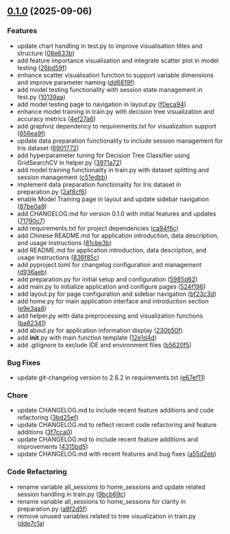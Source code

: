 <!-- insertion marker -->
<a name="0.1.0"></a>

## [0.1.0](https://github.com///compare/8bbc4d13eebd9294363d4cc7f1be6b13068866aa...0.1.0) (2025-09-06)

### Features

- update chart handling in test.py to improve visualisation titles and structure ([08e633b](https://github.com///commit/08e633bf354c39a9df21027b3415e5b74707c587))
- add feature importance visualisation and integrate scatter plot in model testing ([26bd59f](https://github.com///commit/26bd59f2ce87e1ad2d6330396b391ccc89ad40ed))
- enhance scatter visualisation function to support variable dimensions and improve parameter naming ([dd6819f](https://github.com///commit/dd6819fa5e2f8af3d65920530409a2ff0a28d67d))
- add model testing functionality with session state management in test.py ([10139aa](https://github.com///commit/10139aadb740d1b1befae543e336670fc77ae3c1))
- add model testing page to navigation in layout.py ([f0eca94](https://github.com///commit/f0eca942df2b809c2d28fb3585e67882dcba086e))
- enhance model training in train.py with decision tree visualization and accuracy metrics ([4ef27a6](https://github.com///commit/4ef27a662e7548ab4f66a0a0e48f0862265db695))
- add graphviz dependency to requirements.txt for visualization support ([656ea9f](https://github.com///commit/656ea9f6330fdd8c47c94a22b3391e8e7f685a74))
- update data preparation functionality to include session management for Iris dataset ([6901772](https://github.com///commit/690177255c1c1554456d9e3d4f31a86be2df23bb))
- add hyperparameter tuning for Decision Tree Classifier using GridSearchCV in helper.py ([3971a72](https://github.com///commit/3971a72e6c1cc18bb104139cbd1dea48e8174257))
- add model training functionality in train.py with dataset splitting and session management ([c51edbb](https://github.com///commit/c51edbb2a50aaef04ac8c248cf5943fbce80416a))
- implement data preparation functionality for Iris dataset in preparation.py ([2af8cf6](https://github.com///commit/2af8cf6bacf3153be0d9a7f328b3c81dc049f3f2))
- enable Model Training page in layout and update sidebar navigation ([87be0a9](https://github.com///commit/87be0a9ec87a513bcedf1168ff908dc1ba62ca41))
- add CHANGELOG.md for version 0.1.0 with initial features and updates ([71790c7](https://github.com///commit/71790c7b12ff4bcbb439c951679bff22ffd6c4b9))
- add requirements.txt for project dependencies ([ca94f6c](https://github.com///commit/ca94f6c87788aec4d1665c01f2b0480021313bd5))
- add Chinese README.md for application introduction, data description, and usage instructions ([81cbe3b](https://github.com///commit/81cbe3b2a617107aa3153835f459b51fcd011627))
- add README.md for application introduction, data description, and usage instructions ([836f85c](https://github.com///commit/836f85cb3682ac833a22ca9a5030cf38334609f4))
- add pyproject.toml for changelog configuration and management ([d936aeb](https://github.com///commit/d936aebf396f7d0bcaf95f7e313beac9ad1dd154))
- add preparation.py for initial setup and configuration ([5985d62](https://github.com///commit/5985d62d3329ac2661a35a4361651562ce65b4c9))
- add main.py to initialize application and configure pages ([524f196](https://github.com///commit/524f196d9f888acd686e1cf539c51bee4a208205))
- add layout.py for page configuration and sidebar navigation ([bf23c3d](https://github.com///commit/bf23c3dbae4edf1172de1bd2c9867964de5aa01b))
- add home.py for main application interface and introduction section ([e9e3aa8](https://github.com///commit/e9e3aa89a6c0d6b11a07e283b146789414165b1d))
- add helper.py with data preprocessing and visualization functions ([ba82341](https://github.com///commit/ba82341ee43d0cc77f45980a64daab6d0fe96015))
- add about.py for application information display ([230b50f](https://github.com///commit/230b50f28574bfac003bdde9a03da3200cf1ebbf))
- add __init__.py with main function template ([12e1d4d](https://github.com///commit/12e1d4db01d190c6bad3b8f46eb5d25f8e040297))
- add .gitignore to exclude IDE and environment files ([b5620f5](https://github.com///commit/b5620f50f7a04c8eee12caad0e0eb99c966a3bca))

### Bug Fixes

- update git-changelog version to 2.6.2 in requirements.txt ([e67ef11](https://github.com///commit/e67ef1125b608e83e75dbe5fc505982fec338055))

### Chore

- update CHANGELOG.md to include recent feature additions and code refactoring ([3bd25ef](https://github.com///commit/3bd25ef06d965b4e98c7018ac6d654a4652072c6))
- update CHANGELOG.md to reflect recent code refactoring and feature additions ([3f7cca0](https://github.com///commit/3f7cca0f2ce7c641c5d214ece114da674d90fd68))
- update CHANGELOG.md to include recent feature additions and improvements ([4315bd5](https://github.com///commit/4315bd572843059ee2de493c8eb34367aa8dfc44))
- update CHANGELOG.md with recent features and bug fixes ([a55d2eb](https://github.com///commit/a55d2eb97276b54274be56e4e15bdbdd4e3ec100))

### Code Refactoring

- rename variable all_sessions to home_sessions and update related session handling in train.py ([9bcb69c](https://github.com///commit/9bcb69c3cefd9efb1356d9116a00a22b5e17f17a))
- rename variable all_sessions to home_sessions for clarity in preparation.py ([a8f2d5f](https://github.com///commit/a8f2d5f7b5e10a092443b744e2e556a35e71468b))
- remove unused variables related to tree visualization in train.py ([dde7c1a](https://github.com///commit/dde7c1a38bcde3d0753f2cc913a4a88096340954))

